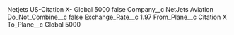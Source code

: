 <?xml version="1.0" encoding="UTF-8"?>
<CustomMetadata xmlns="http://soap.sforce.com/2006/04/metadata" xmlns:xsi="http://www.w3.org/2001/XMLSchema-instance" xmlns:xsd="http://www.w3.org/2001/XMLSchema">
    <label>Netjets US-Citation X- Global 5000</label>
    <protected>false</protected>
    <values>
        <field>Company__c</field>
        <value xsi:type="xsd:string">NetJets Aviation</value>
    </values>
    <values>
        <field>Do_Not_Combine__c</field>
        <value xsi:type="xsd:boolean">false</value>
    </values>
    <values>
        <field>Exchange_Rate__c</field>
        <value xsi:type="xsd:double">1.97</value>
    </values>
    <values>
        <field>From_Plane__c</field>
        <value xsi:type="xsd:string">Citation X</value>
    </values>
    <values>
        <field>To_Plane__c</field>
        <value xsi:type="xsd:string">Global 5000</value>
    </values>
</CustomMetadata>

